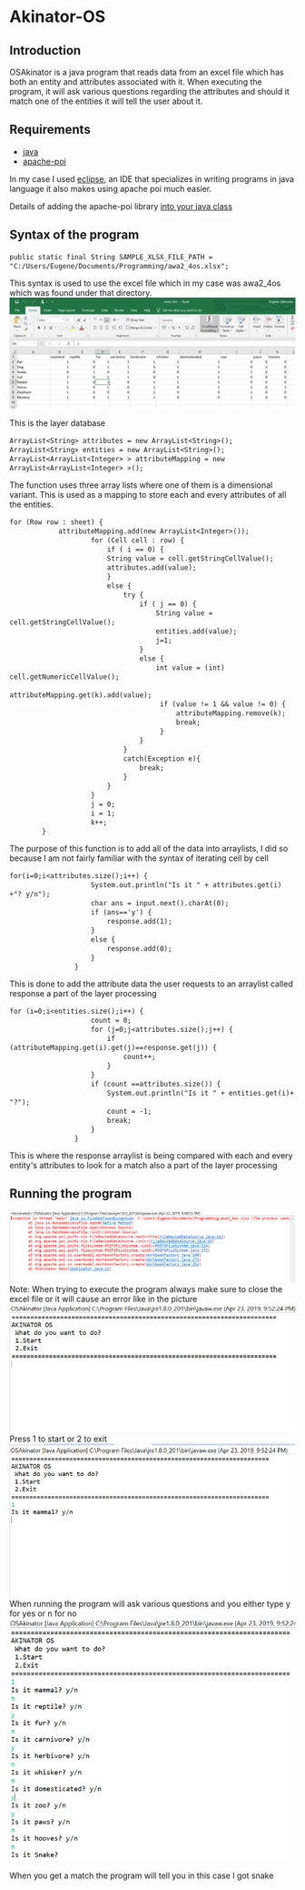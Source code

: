# Akinator-OS
## Introduction
OSAkinator is a java program that reads data from an excel file which has both an entity and attributes associated with it.
When executing the program, it will ask various questions regarding the attributes and should it match one of the entities it will tell 
the user about it.
## Requirements
- [java](https://www.java.com/en/download/)
- [apache-poi](https://poi.apache.org/)

In my case I used [eclipse](https://www.eclipse.org/), an IDE that specializes in writing programs in java language it also makes using apache poi much easier.


Details of adding the apache-poi library [into your java class](https://www.youtube.com/watch?v=w757wjTiruU)

## Syntax of the program
```
public static final String SAMPLE_XLSX_FILE_PATH = "C:/Users/Eugene/Documents/Programming/awa2_4os.xlsx";
```
This syntax is used to use the excel file which in my case was awa2_4os which was found under that directory.
![ExcelFile](Capture.PNG)

This is the layer database
```
ArrayList<String> attributes = new ArrayList<String>();
ArrayList<String> entities = new ArrayList<String>();
ArrayList<ArrayList<Integer> > attributeMapping = new ArrayList<ArrayList<Integer> >(); 
```  
The function uses three array lists where one of them is a dimensional variant. This is used as a mapping to store each and every attributes of all the entities.
```
for (Row row : sheet) {
        	attributeMapping.add(new ArrayList<Integer>());
	                for (Cell cell : row) {
	                	if ( i == 0) {
	                	String value = cell.getStringCellValue();
	                	attributes.add(value);
	                	}
	                	else {
	                		try {
	                			if ( j == 0) {
	                				String value = cell.getStringCellValue();
	                				entities.add(value);
	                				j=1;
	                			}
	                			else {
	                				int value = (int) cell.getNumericCellValue();
	                				 attributeMapping.get(k).add(value);
	                				 if (value != 1 && value != 0) {
	                					 attributeMapping.remove(k);
	                					 break;
	                				 }
	                			}
	                		}
	                		catch(Exception e){
	                			break;
	                		}
	                	}
	                }
	                j = 0;
	                i = 1;
	                k++;
        }
```
The purpose of this function is to add all of the data into arraylists, I did so because I am not fairly familiar with the syntax of iterating cell by cell

```
for(i=0;i<attributes.size();i++) {
	        		System.out.println("Is it " + attributes.get(i) +"? y/n");
	        		char ans = input.next().charAt(0);
	        		if (ans=='y') {
	        			response.add(1);
	        		}
	        		else {
	        			response.add(0);
	        		}
	        	}
```
This is done to add the attribute data the user requests to an arraylist called response a part of the layer processing
```
for (i=0;i<entities.size();i++) {
		        	count = 0;
		        	for (j=0;j<attributes.size();j++) {
		        		if (attributeMapping.get(i).get(j)==response.get(j)) {
		        			count++;
		        		}
		        	}
		        	if (count ==attributes.size()) {
			        	System.out.println("Is it " + entities.get(i)+ "?");
			        	count = -1;
			        	break;
			        }
		        }
```
This is where the response arraylist is being compared with each and every entity's attributes to look for a match also a part of
the layer processing

## Running the program

![ErrorMSG](error.PNG)
Note: When trying to execute the program always make sure to close the excel file or it will cause an error like in the picture 
![program](program.PNG)
Press 1 to start or 2 to exit
![run](run.PNG)
When running the program will ask various questions and you either type y for yes or n for no
![snek](snake.PNG)

When you get a match the program will tell you in this case I got snake
